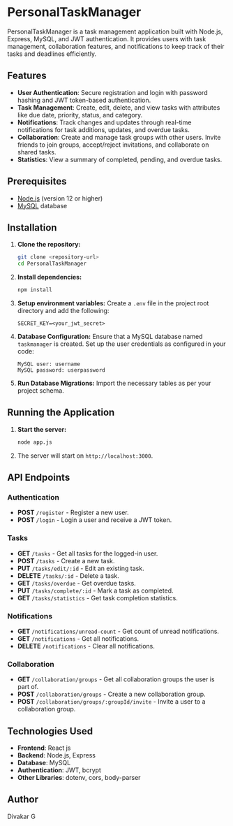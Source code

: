 # PersonalTaskManager

PersonalTaskManager is a task management application built with Node.js, Express, MySQL, and JWT authentication. It provides users with task management, collaboration features, and notifications to keep track of their tasks and deadlines efficiently.

## Features

- **User Authentication**: Secure registration and login with password hashing and JWT token-based authentication.
- **Task Management**: Create, edit, delete, and view tasks with attributes like due date, priority, status, and category.
- **Notifications**: Track changes and updates through real-time notifications for task additions, updates, and overdue tasks.
- **Collaboration**: Create and manage task groups with other users. Invite friends to join groups, accept/reject invitations, and collaborate on shared tasks.
- **Statistics**: View a summary of completed, pending, and overdue tasks.
  
## Prerequisites

- [Node.js](https://nodejs.org/) (version 12 or higher)
- [MySQL](https://www.mysql.com/) database

## Installation

1. **Clone the repository:**
    ```bash
    git clone <repository-url>
    cd PersonalTaskManager
    ```

2. **Install dependencies:**
    ```bash
    npm install
    ```

3. **Setup environment variables:**
    Create a `.env` file in the project root directory and add the following:

    ```plaintext
    SECRET_KEY=<your_jwt_secret>
    ```

4. **Database Configuration:**
   Ensure that a MySQL database named `taskmanager` is created. Set up the user credentials as configured in your code:

    ```plaintext
    MySQL user: username
    MySQL password: userpassword
    ```

5. **Run Database Migrations:**
   Import the necessary tables as per your project schema.

## Running the Application

1. **Start the server:**
    ```bash
    node app.js
    ```

2. The server will start on `http://localhost:3000`.

## API Endpoints

### Authentication
- **POST** `/register` - Register a new user.
- **POST** `/login` - Login a user and receive a JWT token.

### Tasks
- **GET** `/tasks` - Get all tasks for the logged-in user.
- **POST** `/tasks` - Create a new task.
- **PUT** `/tasks/edit/:id` - Edit an existing task.
- **DELETE** `/tasks/:id` - Delete a task.
- **GET** `/tasks/overdue` - Get overdue tasks.
- **PUT** `/tasks/complete/:id` - Mark a task as completed.
- **GET** `/tasks/statistics` - Get task completion statistics.

### Notifications
- **GET** `/notifications/unread-count` - Get count of unread notifications.
- **GET** `/notifications` - Get all notifications.
- **DELETE** `/notifications` - Clear all notifications.

### Collaboration
- **GET** `/collaboration/groups` - Get all collaboration groups the user is part of.
- **POST** `/collaboration/groups` - Create a new collaboration group.
- **POST** `/collaboration/groups/:groupId/invite` - Invite a user to a collaboration group.

## Technologies Used

- **Frontend**: React js
- **Backend**: Node.js, Express
- **Database**: MySQL
- **Authentication**: JWT, bcrypt
- **Other Libraries**: dotenv, cors, body-parser


## Author

Divakar G
